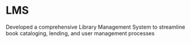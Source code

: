 # LMS
Developed a comprehensive Library Management System to streamline book cataloging, lending, and user management processes
